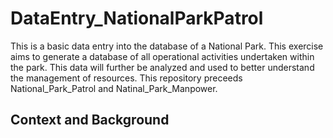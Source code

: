 # DataEntry_NationalParkPatrol
This is a basic data entry into the database of a National Park. This exercise aims to generate a database of all operational activities undertaken within the park. This data will further be analyzed and used to better understand the management of resources. This repository preceeds National_Park_Patrol and Natinal_Park_Manpower. 


## Context and Background
